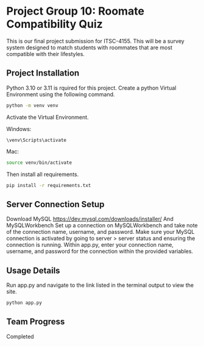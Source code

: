 # Project Group 10: Roomate Compatibility Quiz

This is our final project submission for ITSC-4155. This will be a survey system designed to match students with roommates that are most compatible with their lifestyles.

## Project Installation 
Python 3.10 or 3.11 is rquired for this project.
Create a python Virtual Environment using the following command.

```bash
python -m venv venv
```
Activate the Virtual Environment.

Windows:
```
\venv\Scripts\activate
```
Mac:
```bash
source venv/bin/activate
```

Then install all requirements.
```bash
pip install -r requirements.txt
```

## Server Connection Setup

Download MySQL https://dev.mysql.com/downloads/installer/
And MySQLWorkbench
Set up a connection on MySQLWorkbench and take note of the connection name, username, and password. 
Make sure your MySQL connection is activated by going to server > server status and ensuring the connection is running. 
Within app.py, enter your connection name, username, and password for the connection within the provided variables. 

## Usage Details
Run app.py and navigate to the link listed in the terminal output to view the site.
```bash
python app.py
```

## Team Progress
Completed
